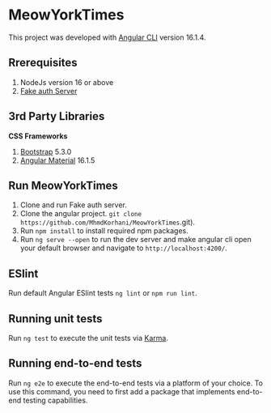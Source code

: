 # MeowYorkTimes

This project was developed with [Angular CLI](https://github.com/angular/angular-cli) version 16.1.4.

## Rrerequisites

1. NodeJs version 16 or above
2. [Fake auth Server](https://github.com/techiediaries/fake-api-jwt-json-server)

## 3rd Party Libraries

**CSS Frameworks**
1. [Bootstrap](https://getbootstrap.com) 5.3.0
2. [Angular Material](https://material.angular.io) 16.1.5

## Run MeowYorkTimes

1. Clone and run Fake auth server.
2. Clone the angular project. `git clone https://github.com/MhmdKorhani/MeowYorkTimes`.git).
3. Run `npm install` to install required npm packages.
4. Run `ng serve --open` to run the dev server and make angular cli open your default browser and navigate to `http://localhost:4200/`.

## ESlint

Run default Angular ESlint tests `ng lint` or `npm run lint`.

## Running unit tests

Run `ng test` to execute the unit tests via [Karma](https://karma-runner.github.io).

## Running end-to-end tests

Run `ng e2e` to execute the end-to-end tests via a platform of your choice. To use this command, you need to first add a package that implements end-to-end testing capabilities.